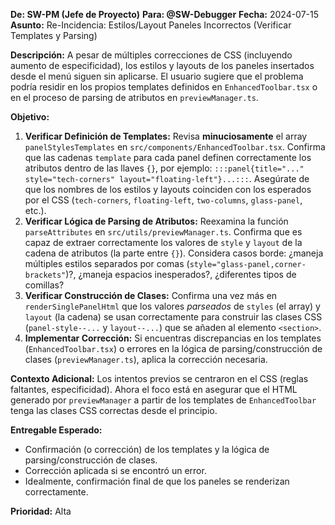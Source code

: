 **De: SW-PM (Jefe de Proyecto)**
**Para: @SW-Debugger**
**Fecha:** 2024-07-15
**Asunto:** Re-Incidencia: Estilos/Layout Paneles Incorrectos (Verificar Templates y Parsing)

**Descripción:**
A pesar de múltiples correcciones de CSS (incluyendo aumento de especificidad), los estilos y layouts de los paneles insertados desde el menú siguen sin aplicarse. El usuario sugiere que el problema podría residir en los propios templates definidos en `EnhancedToolbar.tsx` o en el proceso de parsing de atributos en `previewManager.ts`.

**Objetivo:**
1.  **Verificar Definición de Templates:** Revisa **minuciosamente** el array `panelStylesTemplates` en `src/components/EnhancedToolbar.tsx`. Confirma que las cadenas `template` para cada panel definen correctamente los atributos dentro de las llaves `{}`, por ejemplo: `:::panel{title="..." style="tech-corners" layout="floating-left"}...:::`. Asegúrate de que los nombres de los estilos y layouts coinciden con los esperados por el CSS (`tech-corners`, `floating-left`, `two-columns`, `glass-panel`, etc.).
2.  **Verificar Lógica de Parsing de Atributos:** Reexamina la función `parseAttributes` en `src/utils/previewManager.ts`. Confirma que es capaz de extraer correctamente los valores de `style` y `layout` de la cadena de atributos (la parte entre `{}`). Considera casos borde: ¿maneja múltiples estilos separados por comas (`style="glass-panel,corner-brackets"`)?, ¿maneja espacios inesperados?, ¿diferentes tipos de comillas?
3.  **Verificar Construcción de Clases:** Confirma una vez más en `renderSinglePanelHtml` que los valores *parseados* de `styles` (el array) y `layout` (la cadena) se usan correctamente para construir las clases CSS (`panel-style--...` y `layout--...`) que se añaden al elemento `<section>`.
4.  **Implementar Corrección:** Si encuentras discrepancias en los templates (`EnhancedToolbar.tsx`) o errores en la lógica de parsing/construcción de clases (`previewManager.ts`), aplica la corrección necesaria.

**Contexto Adicional:**
Los intentos previos se centraron en el CSS (reglas faltantes, especificidad). Ahora el foco está en asegurar que el HTML generado por `previewManager` a partir de los templates de `EnhancedToolbar` tenga las clases CSS correctas desde el principio.

**Entregable Esperado:**
- Confirmación (o corrección) de los templates y la lógica de parsing/construcción de clases.
- Corrección aplicada si se encontró un error.
- Idealmente, confirmación final de que los paneles se renderizan correctamente.

**Prioridad:** Alta 